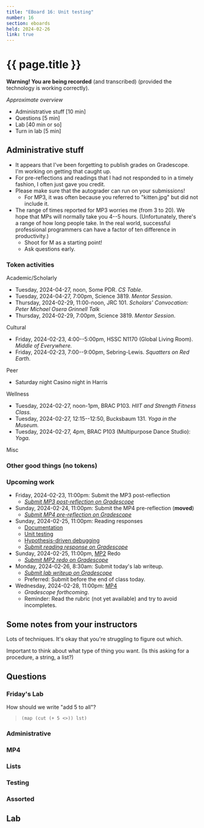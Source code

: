 ```yaml
---
title: "EBoard 16: Unit testing"
number: 16
section: eboards
held: 2024-02-26
link: true
---
```

# {{ page.title }}

**Warning! You are being recorded** (and transcribed) (provided the technology
is working correctly).

_Approximate overview_

* Administrative stuff [10 min]
* Questions [5 min]
* Lab [40 min or so]
* Turn in lab [5 min]

Administrative stuff
--------------------

* It appears that I've been forgetting to publish grades on Gradescope.
  I'm working on getting that caught up.
* For pre-reflections and readings that I had not responded to in a
  timely fashion, I often just gave you credit.
* Please make sure that the autograder can run on your submissions!
    * For MP3, it was often because you referred to "kitten.jpg" but
      did not include it.
* The range of times reported for MP3 worries me (from 3 to 20). We hope
  that MPs will normally take you 4--5 hours. (Unfortunately, there's a
  range of how long people take. In the real world, successful professional
  programmers can have a factor of ten difference in productivity.)
    * Shoot for M as a starting point!
    * Ask questions early.

### Token activities

Academic/Scholarly

* Tuesday, 2024-04-27, noon, Some PDR.
  _CS Table_.
* Tuesday, 2024-04-27, 7:00pm, Science 3819.
  _Mentor Session_.
* Thursday, 2024-02-29, 11:00-noon, JRC 101.
  _Scholars' Convocation: Peter Michael Osera Grinnell Talk_
* Thursday, 2024-02-29, 7:00pm, Science 3819.
  _Mentor Session_. 

Cultural

* Friday, 2024-02-23, 4:00--5:00pm, HSSC N1170 (Global Living Room).
  _Middle of Everywhere._
* Friday, 2024-02-23, 7:00--9:00pm, Sebring-Lewis.
  _Squatters on Red Earth_.

Peer

* Saturday night Casino night in Harris

Wellness

* Tuesday, 2024-02-27, noon-1pm, BRAC P103.
  _HIIT and Strength Fitness Class._
* Tuesday, 2024-02-27, 12:15--12:50, Bucksbaum 131.
  _Yoga in the Museum._
* Tuesday, 2024-02-27, 4pm, BRAC P103 (Multipurpose Dance Studio):
  _Yoga_.

Misc

### Other good things (no tokens)

### Upcoming work

* Friday, 2024-02-23, 11:00pm: Submit the MP3 post-reflection
    * [_Submit MP3 post-reflection on Gradescope_](https://www.gradescope.com/courses/690100/assignments/4087964)
* Sunday, 2024-02-24, 11:00pm: Submit the MP4 pre-reflection (**moved**)
    * [_Submit MP4 pre-reflection on Gradescope_](https://www.gradescope.com/courses/690100/assignments/4136298/)
* Sunday, 2024-02-25, 11:00pm: Reading responses
    * [Documentation](../readings/documenting-your-code)
    * [Unit testing](../readings/rackunit)
    * [Hypothesis-driven debugging](../readings/hypothesis-driven-debugging)
    * [_Submit reading response on Gradescope_](https://www.gradescope.com/courses/690100/assignments/4146408)
* Sunday, 2024-02-25, 11:00pm, [MP2](../mps/mp2) Redo
    * [_Submit MP2 redo on Gradescope_](https://www.gradescope.com/courses/690100/assignments/4113572/)
* Monday, 2024-02-26, 8:30am: Submit today's lab writeup.
    * [_Submit lab writeup on Gradescope_](https://www.gradescope.com/courses/690100/assignments/4146369)
    * Preferred: Submit before the end of class today.
* Wednesday, 2024-02-28, 11:00pm: [MP4](../mps/mp4)
    * _Gradescope forthcoming_.
    * Reminder: Read the rubric (not yet available) and try to avoid incompletes.

Some notes from your instructors
--------------------------------

Lots of techniques. It's okay that you're struggling to figure out which.

Important to think about what type of thing you want. (Is this asking for a
procedure, a string, a list?)

Questions
---------

### Friday's Lab

How should we write "add 5 to all"?

> `(map (cut (+ 5 <>)) lst)`

### Administrative

### MP4

### Lists

### Testing

### Assorted

Lab
---


